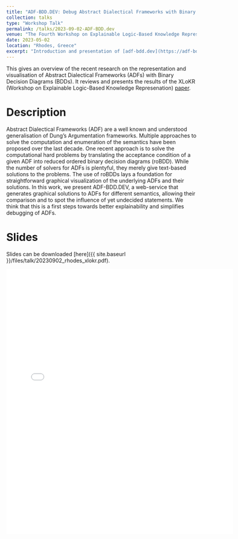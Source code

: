 ```yaml
---
title: "ADF-BDD.DEV: Debug Abstract Dialectical Frameworks with Binary Decision Diagrams"
collection: talks
type: "Workshop Talk"
permalink: /talks/2023-09-02-ADF-BDD.dev
venue: "The Fourth Workshop on Explainable Logic-Based Knowledge Representation co-located with the Twentieth International Conference on Principles of Knowledge Representation and Reasoning"
date: 2023-05-02
location: "Rhodes, Greece"
excerpt: "Introduction and presentation of [adf-bdd.dev](https://adf-bdd.dev) by a talk about the accepted [paper]()"
---
```

This gives an overview of the recent research on the representation and visualisation of Abstract Dialectical Frameworks (ADFs) with Binary Decision Diagrams (BDDs).
It reviews and presents the results of the XLoKR (Workshop on Explainable Logic-Based Knowledge Represenation) [paper](https://drive.google.com/file/d/1Ty8pMWIs7WYHvGhBMMz3X7-dUAZ_vJpu).
# Description

Abstract Dialectical Frameworks (ADF) are a well known and understood generalisation of Dung’s Argumentation frameworks. Multiple approaches to solve the computation and enumeration of the semantics have been proposed over the last decade. One recent approach is to solve the computational hard problems by translating the acceptance condition of a given ADF into reduced ordered binary decision diagrams (roBDD). While the number of solvers for ADFs is plentyful, they merely give text-based solutions to the problems. The use of roBDDs lays a foundation for straightforward graphical visualization of the underlying ADFs and their solutions. In this work, we present ADF-BDD.DEV, a web-service that generates graphical solutions to ADFs for different semantics, allowing their comparison and to spot the influence of yet undecided statements. We think that this is a first steps towards better explainability and simplifies debugging of ADFs.

# Slides
Slides can be downloaded [here]({{ site.baseurl }}/files/talk/20230902_rhodes_xlokr.pdf).

<embed src="{{ site.baseurl }}/files/talk/20230902_rhodes_xlokr" width="600" height="700" type='application/pdf'>
